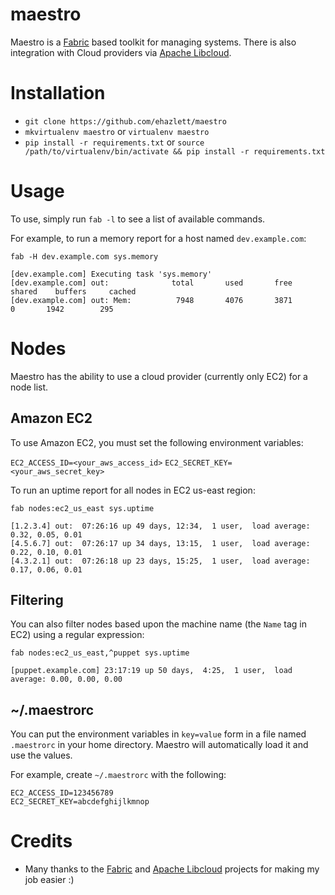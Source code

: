 # maestro
Maestro is a [Fabric](http://fabfile.org) based toolkit for managing systems.  There is also integration with Cloud providers via [Apache Libcloud](http://libcloud.apache.org).

# Installation

* `git clone https://github.com/ehazlett/maestro`
* `mkvirtualenv maestro` or `virtualenv maestro`
* `pip install -r requirements.txt` or `source /path/to/virtualenv/bin/activate && pip install -r requirements.txt`

# Usage
To use, simply run `fab -l` to see a list of available commands. 

For example, to run a memory report for a host named `dev.example.com`:

`fab -H dev.example.com sys.memory`

```
[dev.example.com] Executing task 'sys.memory'
[dev.example.com] out:              total       used       free     shared    buffers     cached
[dev.example.com] out: Mem:          7948       4076       3871          0       1942        295
```

# Nodes
Maestro has the ability to use a cloud provider (currently only EC2) for a node list. 

## Amazon EC2
To use Amazon EC2, you must set the following environment variables:

`EC2_ACCESS_ID=<your_aws_access_id>`
`EC2_SECRET_KEY=<your_aws_secret_key>`

To run an uptime report for all nodes in EC2 us-east region:

`fab nodes:ec2_us_east sys.uptime`

```
[1.2.3.4] out:  07:26:16 up 49 days, 12:34,  1 user,  load average: 0.32, 0.05, 0.01
[4.5.6.7] out:  07:26:17 up 34 days, 13:15,  1 user,  load average: 0.22, 0.10, 0.01
[4.3.2.1] out:  07:26:18 up 23 days, 15:25,  1 user,  load average: 0.17, 0.06, 0.01
```

## Filtering
You can also filter nodes based upon the machine name (the `Name` tag in EC2) using a regular expression:

`fab nodes:ec2_us_east,^puppet sys.uptime`

```
[puppet.example.com] 23:17:19 up 50 days,  4:25,  1 user,  load average: 0.00, 0.00, 0.00
```

## ~/.maestrorc
You can put the environment variables in `key=value` form in a file named `.maestrorc` in your home directory.  Maestro will automatically load it and use the values.

For example, create `~/.maestrorc` with the following:

```
EC2_ACCESS_ID=123456789
EC2_SECRET_KEY=abcdefghijlkmnop
```

# Credits

* Many thanks to the [Fabric](http://fabfile.org) and [Apache Libcloud](http://libcloud.apache.org) projects for making my job easier :)